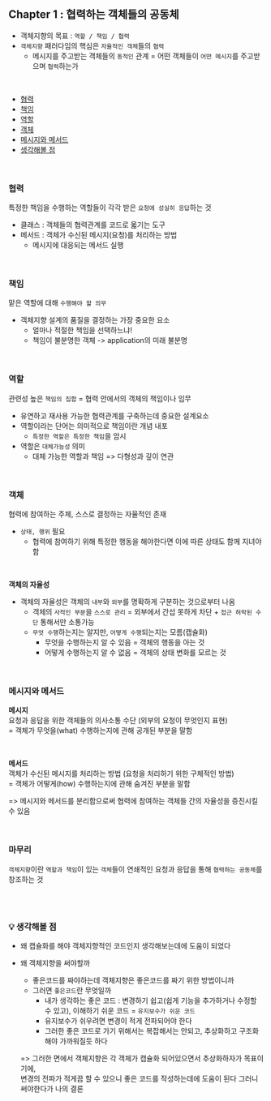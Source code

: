 ## Chapter 1 : 협력하는 객체들의 공동체
- 객체지향의 목표 : `역할 / 책임 / 협력`  
- `객체지향` 패러다임의 핵심은 `자율적인 객체`들의 `협력`  
  - 메시지를 주고받는 객체들의 `동적인` 관계 = 어떤 객체들이 `어떤 메시지`를 주고받으며 `협력`하는가

<br/>

- [협력](#협력)
- [책임](#책임)
- [역할](#역할)
- [객체](#객체)
- [메시지와 메서드](#메시지와-메서드)
- [생각해볼 점](#-생각해볼-점)

<br/>

### 협력   
특정한 책임을 수행하는 역할들이 각각 받은 `요청에 성실히 응답`하는 것    
- 클래스 : 객체들의 협력관계를 코드로 옯기는 도구  
- 메서드 : 객체가 수신된 메시지(요청)를 처리하는 방법
  - 메시지에 대응되는 메서드 실행

<br/>

### 책임  
맡은 역할에 대해 `수행해야 할 의무`     
- 객체지향 설계의 품질을 결정하는 가장 중요한 요소
  - 얼마나 적절한 책임을 선택하느냐!    
  - 책임이 불분명한 객체 -> application의 미래 불분명   
  
<br/>

### 역할 
관련성 높은 `책임의 집합` = 협력 안에서의 객체의 책임이나 임무

- 유연하고 재사용 가능한 협력관계를 구축하는데 중요한 설계요소  
- 역할이라는 단어는 의미적으로 책임이란 개념 내포
  - `특정한 역할은 특정한 책임`을 암시     
- 역할은 `대체가능성` 의미
  - 대체 가능한 역할과 책임 => 다형성과 깊이 연관   

<br/>

### 객체 
협력에 참여하는 주체, 스스로 결정하는 자율적인 존재
- `상태, 행위` 필요 
  - 협력에 참여하기 위해 특정한 행동을 해야한다면 이에 따른 상태도 함께 지녀야 함   

<br/>
   
**객체의 자율성**  
- 객체의 자율성은 객체의 `내부`와 `외부`를 명확하게 구분하는 것으로부터 나옴
  - 객체의 `사적인 부분`을 `스스로 관리` = 외부에서 간섭 못하게 차단 + `접근 허락된 수단` 통해서만 소통가능  
  - `무엇 수행`하는지는 알지만, `어떻게 수행`되는지는 모름(캡슐화)      
    - 무엇을 수행하는지 알 수 있음 = 객체의 행동을 아는 것
    - 어떻게 수행하는지 알 수 없음 = 객체의 상태 변화를 모르는 것

<br/>

### 메시지와 메서드 
**메시지**    
요청과 응답을 위한 객체들의 의사소통 수단 (외부의 요청이 무엇인지 표현)   
= 객체가 무엇을(what) 수행하는지에 관해 공개된 부분을 말함

<br/>

**메서드**   
객체가 수신된 메시지를 처리하는 방법 (요청을 처리하기 위한 구체적인 방법)    
= 객체가 어떻게(how) 수행하는지에 관해 숨겨진 부분을 말함

=> 메시지와 메서드를 분리함으로써 협력에 참여하는 객체들 간의 자율성을 증진시킬 수 있음  

<br/>

### 마무리  
`객체지향`이란 `역할과 책임`이 있는 `객체`들이 연쇄적인 요청과 응답을 통해 `협력하는 공동체`를 창조하는 것   

<br/><br/>

### 💡 생각해볼 점     
- 왜 캡슐화를 해야 객체지향적인 코드인지 생각해보는데에 도움이 되었다  
- 왜 객체지향을 써야할까
  - 좋은코드를 짜야하는데 객체지향은 좋은코드를 짜기 위한 방법이니까
  - 그러면 `좋은코드`란 무엇일까  
    - 내가 생각하는 좋은 코드 : 변경하기 쉽고(쉽게 기능을 추가하거나 수정할 수 있고), 이해하기 쉬운 코드 = `유지보수가 쉬운 코드`  
    - 유지보수가 쉬우려면 변경이 적게 전파되어야 한다  
    - 그러한 좋은 코드로 가기 위해서는 복잡해서는 안되고, 추상화하고 구조화 해야 가까워질듯 하다
    
  => 그러한 면에서 객체지향은 각 객체가 캡슐화 되어있으면서 추상화하자가 목표이기에,      
  변경의 전파가 적게끔 할 수 있으니 좋은 코드를 작성하는데에 도움이 된다 그러니 써야한다가 나의 결론     

<br/>   
